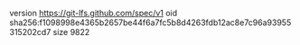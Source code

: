 version https://git-lfs.github.com/spec/v1
oid sha256:f1098998e4365b2657be44f6a7fc5b8d4263fdb12ac8e7c96a93955315202cd7
size 9822

